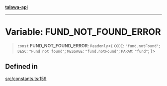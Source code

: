 [**talawa-api**](../../README.md)

***

# Variable: FUND\_NOT\_FOUND\_ERROR

> `const` **FUND\_NOT\_FOUND\_ERROR**: `Readonly`\<\{ `CODE`: `"fund.notFound"`; `DESC`: `"Fund not found"`; `MESSAGE`: `"fund.notFound"`; `PARAM`: `"fund"`; \}\>

## Defined in

[src/constants.ts:159](https://github.com/Suyash878/talawa-api/blob/e4413cec641a837926071678fed3c7f67234e31e/src/constants.ts#L159)
